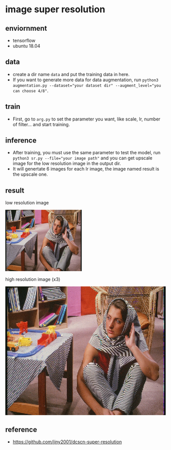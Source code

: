 # image super resolution

## enviornment
- tensorflow
- ubuntu 18.04

## data
- create a dir name `data` and put the training data in here.
- If you want to generate more data for data augmentation, run `python3 augmentation.py --dataset="your dataset dir" --augment_level="you can choose 4/8"`.

## train
- First, go to `arg.py` to set the parameter you want, like scale, lr, number of filter... and start training.

## inference
- After training, you must use the same parameter to test the model, run `python3 sr.py --file="your image path"` and you can get upscale image for the low resolution image in the output dir.
- It will genertate 6 images for each lr image, the image named result is the upscale one.

## result
low resolution image 

![image](https://github.com/shenhsinyu/hw4/blob/main/00-lr.png)


high resolution image (x3)

![image](https://github.com/shenhsinyu/hw4/blob/main/00.png)

## reference
- https://github.com/jiny2001/dcscn-super-resolution


